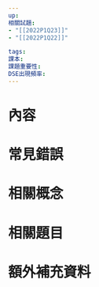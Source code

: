 ```yaml
---
up: 
相關試題: 
- "[[2022P1Q23]]"
- "[[2022P1Q22]]"

tags: 
課本: 
課題重要性: 
DSE出現頻率:
---
```

# 內容
# 常見錯誤
# 相關概念

# 相關題目
# 額外補充資料


